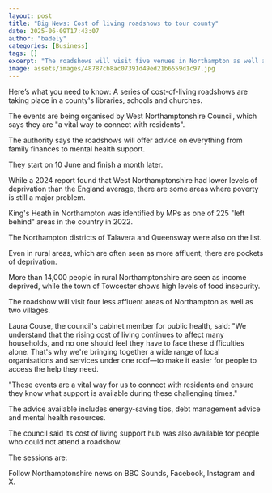 ```yaml
---
layout: post
title: "Big News: Cost of living roadshows to tour county"
date: 2025-06-09T17:43:07
author: "badely"
categories: [Business]
tags: []
excerpt: "The roadshows will visit five venues in Northampton as well as Bugbrooke and West Haddon villages."
image: assets/images/48787cb8ac07391d49ed21b6559d1c97.jpg
---
```


Here’s what you need to know: A series of cost-of-living roadshows are taking place in a county's libraries, schools and churches.

The events are being organised by West Northamptonshire Council, which says they are "a vital way to connect with residents".

The authority says the roadshows will offer advice on everything from family finances to mental health support.

They start on 10 June and finish a month later.

While a 2024 report found that West Northamptonshire had lower levels of deprivation than the England average, there are some areas where poverty is still a major problem.

King's Heath in Northampton was identified by MPs as one of 225 "left behind" areas in the country in 2022. 

The Northampton districts of Talavera and Queensway were also on the list.

Even in rural areas, which are often seen as more affluent, there are pockets of deprivation.

More than 14,000 people in rural Northamptonshire are seen as income deprived, while the town of Towcester shows high levels of food insecurity.

The roadshow will visit four less affluent areas of Northampton as well as two villages.

Laura Couse, the council's cabinet member for public health, said: "We understand that the rising cost of living continues to affect many households, and no one should feel they have to face these difficulties alone. That's why we're bringing together a wide range of local organisations and services under one roof—to make it easier for people to access the help they need.

"These events are a vital way for us to connect with residents and ensure they know what support is available during these challenging times."

The advice available includes energy-saving tips, debt management advice and mental health resources.

The council said its cost of living support hub was also available for people who could not attend a roadshow.

The sessions are:

Follow Northamptonshire news on BBC Sounds, Facebook, Instagram and X.

